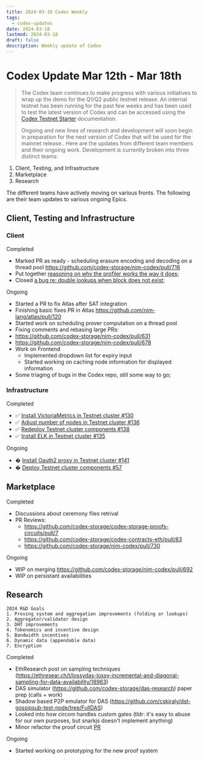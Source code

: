 ```yaml
---
title: 2024-03-18 Codex Weekly
tags:
  - codex-updates
date: 2024-03-18
lastmod: 2024-03-18
draft: false
description: Weekly update of Codex
---
```


# Codex Update Mar 12th - Mar 18th

> The Codex team continues to make progress with various initiatives to wrap up the demo for the Q1/Q2 public testnet release. An internal testnet has been running for the past few weeks and has been used to test the latest version of Codex and can be accessed using the [Codex Testnet Starter](https://github.com/codex-storage/codex-testnet-starter) documentation.
> 
> Ongoing and new lines of research and development will soon begin in preparation for the next version of Codex that will be used for the mainnet release.. Here are the updates from different team members and their ongoing work.
Development is currently broken into three distinct teams: 

1. Client, Testing, and Infrastructure
2. Marketplace
3. Research

The different teams have actively moving on various fronts. The following are their team updates to various ongoing Epics.

## Client, Testing and Infrastructure

### Client
Completed
- Marked PR as ready - scheduling erasure encoding and decoding on a thread pool https://github.com/codex-storage/nim-codex/pull/716
- Put together [reasoning on why the profiler works the way it does](https://hackmd.io/fA4RXNWsQZSSgYLNcIksEw);
- Closed [a bug re: double lookups when block does not exist](https://github.com/codex-storage/nim-codex/pull/739);


Ongoing
- Started a PR to fix Atlas after SAT integration
- Finishing basic fixes PR in Atlas https://github.com/nim-lang/atlas/pull/120
- Started work on scheduling prover computation on a thread pool
- Fixing comments and rebasing large PRs: 
 - https://github.com/codex-storage/nim-codex/pull/631
 - https://github.com/codex-storage/nim-codex/pull/678
- Work on Frontend
  - Implemented dropdown list for expiry input
  - Started working on caching node information for displayed information
- Some triaging of bugs in the Codex repo, still some way to go;

### Infrastructure
Completed
- ✅ [Install VictoriaMetrics in Testnet cluster #130](<https://github.com/codex-storage/infra-codex/issues/130>)
- ✅ [Adjust number of nodes in Testnet cluster #136](<https://github.com/codex-storage/infra-codex/issues/136>)
- ✅ [Redeploy Testnet cluster components #138](<https://github.com/codex-storage/infra-codex/issues/138>)
- ✅ [Install ELK in Testnet cluster #135](<https://github.com/codex-storage/infra-codex/issues/135>)

Ongoing
- �️ [Install Oauth2 proxy in Testnet cluster #141](<https://github.com/codex-storage/infra-codex/issues/141>)
- �️ [Deploy Testnet cluster components #57](<https://github.com/codex-storage/infra-codex/issues/57>) 

## Marketplace

Completed
- Discussions about ceremony files retrival
- PR Reviews:
  - https://github.com/codex-storage/codex-storage-proofs-circuits/pull/7
  - https://github.com/codex-storage/codex-contracts-eth/pull/83
  - https://github.com/codex-storage/nim-codex/pull/730

Ongoing
- WIP on merging https://github.com/codex-storage/nim-codex/pull/692
- WIP on persistant availabilities

## Research
```
2024 R&D Goals
1. Proving system and aggregation improvements (folding or lookups)
2. Aggregator/validator design
3. DHT improvements
4. Tokenomics and incentive design
5. Bandwidth incentives
6. Dynamic data (appendable data)
7. Encryption
```
Completed
- EthResearch post on sampling techniques (https://ethresear.ch/t/lossydas-lossy-incremental-and-diagonal-sampling-for-data-availability/18963)
- DAS simulator (https://github.com/codex-storage/das-research) paper prep (calls + work)
- Shadow based P2P emulator for DAS (https://github.com/cskiraly/dst-gossipsub-test-node/tree/FullDAS)
- Looked into how circom handles custom gates (tldr: it's easy to abuse for our own purposes, but snarkjs doesn't implement anything)
- Minor refactor the proof circuit [PR](https://github.com/codex-storage/codex-storage-proofs-circuits/pull/7)

Ongoing
- Started working on prototyping for the new proof system